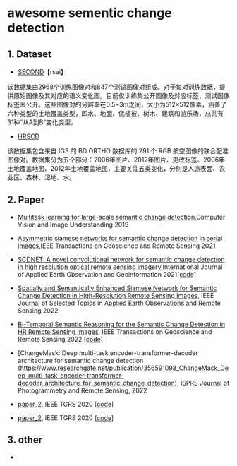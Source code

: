 # awesome sementic change detection

## 1. Dataset

- [SECOND](https://pan.baidu.com/s/1-zTu1TJhf3gjBmmPbcvk7A)【rsai】

该数据集由2968个训练图像对和847个测试图像对组成。对于每对训练数据，提供原始图像及其对应的语义变化图。目前仅训练集公开图像及对应标签，测试图像标签未公开。这些图像对的分辨率在0.5~3m之间，大小为512×512像素，涵盖了六种类型的土地覆盖类型，即水、地面、低植被、树木、建筑和游乐场，总共有31种“从A到B”变化类型。

- [HRSCD](https://ieee-dataport.org/open-access/hrscd-high-resolution-semantic-change-detection-dataset#files)

该数据集包含来自 IGS 的 BD ORTHO 数据库的 291 个 RGB 航空图像的联合配准图像对。数据集分为五个部分：2006年图片、2012年图片、更改标签、2006年土地覆盖地图、2012年土地覆盖地图，主要关注五类变化，分别是人造表面、农业区、森林、湿地、水。

## 2. Paper

- [Multitask learning for large-scale semantic change detection](https://www.sciencedirect.com/science/article/pii/S1077314219300992),Computer Vision and Image Understanding 2019

- [Asymmetric siamese networks for semantic change detection in aerial images](https://ieeexplore.ieee.org/stamp/stamp.jsp?tp=&arnumber=9555824&tag=1),IEEE Transactions on Geoscience and Remote Sensing 2021

- [SCDNET: A novel convolutional network for semantic change detection in high resolution optical remote sensing imagery](https://www.sciencedirect.com/science/article/pii/S0303243421001720),International Journal of Applied Earth Observation and Geoinformation 2021[[code]](https://github.com/daifeng2016/Semantic-Change-Detection)

- [Spatially and Semantically Enhanced Siamese Network for Semantic Change Detection in High-Resolution Remote Sensing Images](https://ieeexplore.ieee.org/stamp/stamp.jsp?arnumber=9736642), IEEE Journal of Selected Topics in Applied Earth Observations and Remote Sensing 2022 

- [Bi-Temporal Semantic Reasoning for the Semantic Change Detection in HR Remote Sensing Images](https://arxiv.org/pdf/2108.06103.pdf), IEEE Transactions on Geoscience and Remote Sensing 2022 [[code]](https://github.com/ggsDing/Bi-SRNet)

- [ChangeMask: Deep multi-task encoder-transformer-decoder architecture for semantic change detection (https://www.researchgate.net/publication/356591098_ChangeMask_Deep_multi-task_encoder-transformer-decoder_architecture_for_semantic_change_detection), ISPRS Journal of Photogrammetry and Remote Sensing, 2022

- [paper_2](url), IEEE TGRS 2020 [[code]](url)

- [paper_2](url), IEEE TGRS 2020 [[code]](url)
## 3. other
- 

